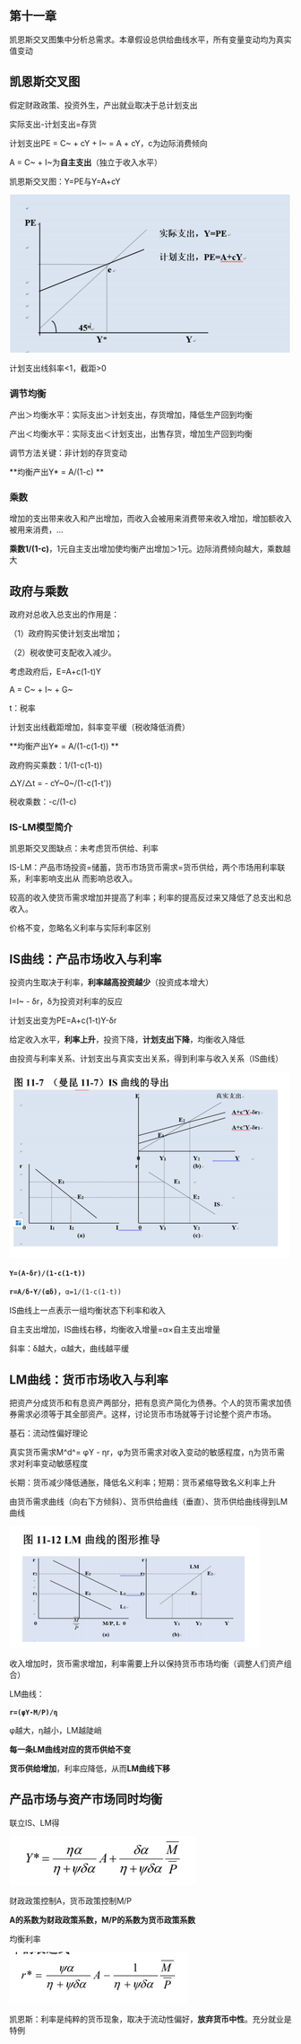 ## 第十一章

凯恩斯交叉图集中分析总需求。本章假设总供给曲线水平，所有变量变动均为真实值变动



## 凯恩斯交叉图

假定财政政策、投资外生，产出就业取决于总计划支出

实际支出-计划支出=存货

计划支出PE = C\~ + cY + I\~ = A + cY，c为边际消费倾向

A = C\~ + I\~为**自主支出**（独立于收入水平）

凯恩斯交叉图：Y=PE与Y=A+cY

<img src="第十一章 总需求1：IS-LM模型.assets/image-20200605174712552.png" alt="image-20200605174712552" style="zoom:50%;" />

计划支出线斜率<1，截距>0

### 调节均衡

产出＞均衡水平：实际支出＞计划支出，存货增加，降低生产回到均衡

产出＜均衡水平：实际支出＜计划支出，出售存货，增加生产回到均衡

调节方法关键：非计划的存货变动

**均衡产出Y\* = A/(1-c) **

### 乘数

增加的支出带来收入和产出增加，而收入会被用来消费带来收入增加，增加额收入被用来消费，…

**乘数1/(1-c)**，1元自主支出增加使均衡产出增加＞1元。边际消费倾向越大，乘数越大



## 政府与乘数

政府对总收入总支出的作用是：

（1）政府购买使计划支出增加；

（2）税收使可支配收入减少。

考虑政府后，E=A+c(1-t)Y

A = C\~ + I\~ + G\~

t：税率

计划支出线截距增加，斜率变平缓（税收降低消费）

**均衡产出Y\* = A/(1-c(1-t)) **

政府购买乘数：1/(1-c(1-t)) 

△Y/△t = - cY~0~/(1-c(1-t'))

税收乘数：-c/(1-c)

### IS-LM模型简介

凯恩斯交叉图缺点：未考虑货币供给、利率

IS-LM：产品市场投资=储蓄，货币市场货币需求=货币供给，两个市场用利率联系，利率影响支出从
而影响总收入。

较高的收入使货币需求增加并提高了利率；利率的提高反过来又降低了总支出和总收入。

价格不变，忽略名义利率与实际利率区别



## IS曲线：产品市场收入与利率

投资内生取决于利率，**利率越高投资越少**（投资成本增大）

I=I\~ - δr，δ为投资对利率的反应

计划支出变为PE=A+c(1-t)Y-δr

给定收入水平，**利率上升**，投资下降，**计划支出下降**，均衡收入降低

由投资与利率关系、计划支出与真实支出关系，得到利率与收入关系（IS曲线）

<img src="第十一章 总需求1：IS-LM模型.assets/image-20200605215331532.png" alt="image-20200605215331532" style="zoom:50%;" />

**`Y=(A-δr)/(1-c(1-t))`**

**`r=A/δ-Y/(αδ)`**，`α=1/(1-c(1-t))`

IS曲线上一点表示一组均衡状态下利率和收入

自主支出增加，IS曲线右移，均衡收入增量=α×自主支出增量

斜率：δ越大，α越大，曲线越平缓



## LM曲线：货币市场收入与利率

把资产分成货币和有息资产两部分，把有息资产简化为债券。个人的货币需求加债券需求必须等于其全部资产。这样，讨论货币市场就等于讨论整个资产市场。

基石：流动性偏好理论

真实货币需求M^d^= φY - ηr，φ为货币需求对收入变动的敏感程度，η为货币需求对利率变动敏感程度

长期：货币减少降低通胀，降低名义利率；短期：货币紧缩导致名义利率上升

由货币需求曲线（向右下方倾斜）、货币供给曲线（垂直）、货币供给曲线得到LM曲线

<img src="第十一章 总需求1：IS-LM模型.assets/image-20200605215308545.png" alt="image-20200605215308545" style="zoom:50%;" />

收入增加时，货币需求增加，利率需要上升以保持货币市场均衡（调整人们资产组合）

LM曲线：

**`r=(φY-M/P)/η`**

φ越大，η越小，LM越陡峭

**每一条LM曲线对应的货币供给不变**

**货币供给增加**，利率应降低，从而**LM曲线下移**



## 产品市场与资产市场同时均衡

联立IS、LM得

<img src="第十一章 总需求1：IS-LM模型.assets/image-20200605220959085.png" alt="image-20200605220959085" style="zoom:50%;" />

财政政策控制A，货币政策控制M/P

**A的系数为财政政策系数，M/P的系数为货币政策系数**

均衡利率

<img src="第十一章 总需求1：IS-LM模型.assets/image-20200605221416782.png" alt="image-20200605221416782" style="zoom:50%;" />

凯恩斯：利率是纯粹的货币现象，取决于流动性偏好，**放弃货币中性**。充分就业是特例